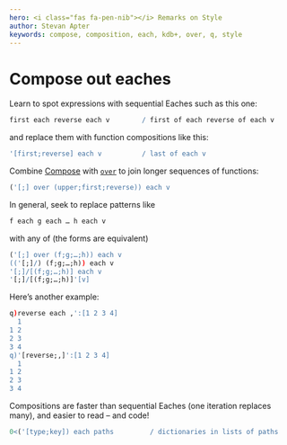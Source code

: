 ```yaml
---
hero: <i class="fas fa-pen-nib"></i> Remarks on Style
author: Stevan Apter
keywords: compose, composition, each, kdb+, over, q, style
---
```


# Compose out eaches




Learn to spot expressions with sequential Eaches such as this one:

```q
first each reverse each v        / first of each reverse of each v
```

and replace them with function compositions like this:

```q
'[first;reverse] each v          / last of each v
```

Combine [Compose](/ref/compose) with [`over`](/ref/progressors) to join longer sequences of functions:

```q
('[;] over (upper;first;reverse)) each v
```

In general, seek to replace patterns like 

```q
f each g each … h each v
```

with any of (the forms are equivalent)

```q
('[;] over (f;g;…;h)) each v
(('[;]/) (f;g;…;h)) each v
'[;]/[(f;g;…;h)] each v
'[;]/[(f;g;…;h)]'[v]
```

Here’s another example:

```q
q)reverse each ,':[1 2 3 4]
  1
1 2
2 3
3 4
q)'[reverse;,]':[1 2 3 4]
  1
1 2
2 3
3 4
```

Compositions are faster than sequential Eaches (one iteration replaces many), and easier to read – and code!

```q
0<('[type;key]) each paths         / dictionaries in lists of paths
```

